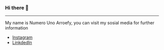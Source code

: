 ### Hi there 👋

---

My name is Numero Uno Arroefy, you can visit my sosial media for further information  

* [Instagram](https://www.instagram.com/numroua/)
* [LinkdedIn](https://www.linkedin.com/in/numero-uno-arroefy-8b7aaa237/)

